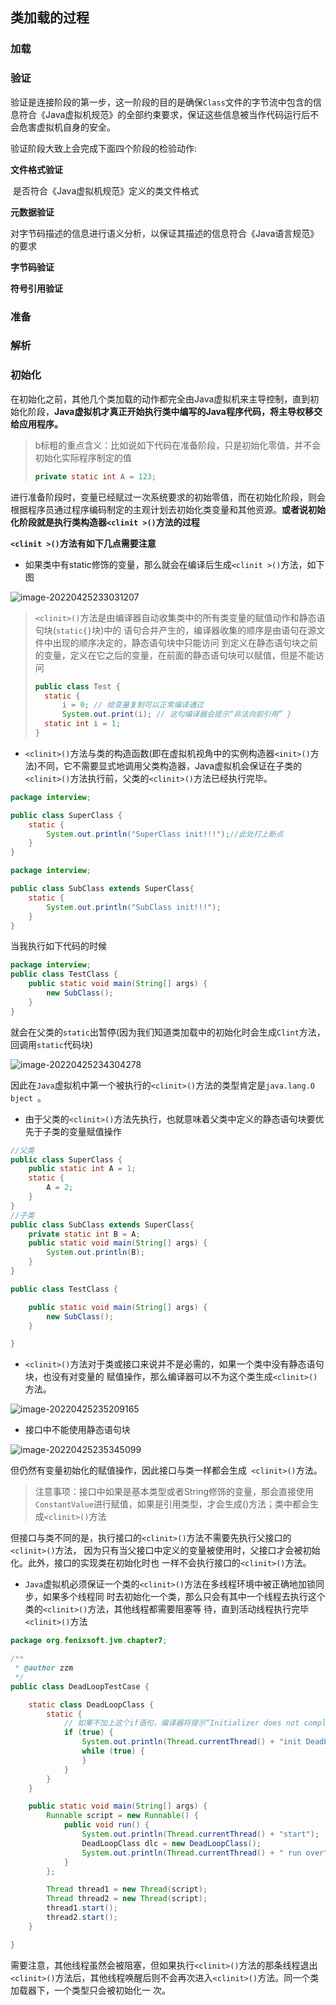 ## 类加载的过程

### 加载

### 验证

​		验证是连接阶段的第一步，这一阶段的目的是确保`Class`文件的字节流中包含的信息符合《Java虚拟机规范》的全部约束要求，保证这些信息被当作代码运行后不会危害虚拟机自身的安全。

验证阶段大致上会完成下面四个阶段的检验动作:

**文件格式验证**

​		是否符合《Java虚拟机规范》定义的类文件格式

**元数据验证**

​		对字节码描述的信息进行语义分析，以保证其描述的信息符合《Java语言规范》的要求

**字节码验证**

**符号引用验证**



### 准备

### 解析

### 初始化

​		在初始化之前，其他几个类加载的动作都完全由Java虚拟机来主导控制，直到初始化阶段，**Java虚拟机才真正开始执行类中编写的Java程序代码，将主导权移交给应用程序。**

> b标粗的重点含义：比如说如下代码在准备阶段，只是初始化零值，并不会初始化实际程序制定的值
>
> ```java
> private static int A = 123;
> ```

​		进行准备阶段时，变量已经赋过一次系统要求的初始零值，而在初始化阶段，则会根据程序员通过程序编码制定的主观计划去初始化类变量和其他资源。**或者说初始化阶段就是执行类构造器`<clinit >()`方法的过程**

**`<clinit >()`方法有如下几点需要注意**

- 如果类中有static修饰的变量，那么就会在编译后生成`<clinit >()`方法，如下图

![image-20220425233031207](https://cdn.jsdelivr.net/gh/zjmJavaByte/images/img/202204252330269.png)

> ​		`<clinit>()`方法是由编译器自动收集类中的所有类变量的赋值动作和静态语句块(`static{}`块)中的 语句合并产生的，编译器收集的顺序是由语句在源文件中出现的顺序决定的，静态语句块中只能访问 到定义在静态语句块之前的变量，定义在它之后的变量，在前面的静态语句块可以赋值，但是不能访 问
>
> ```java
> public class Test { 
>   static {
> 		i = 0; // 给变量复制可以正常编译通过
> 		System.out.print(i); // 这句编译器会提示“非法向前引用” }
> 	static int i = 1; 
> }
> ```

- `<clinit>()`方法与类的构造函数(即在虚拟机视角中的实例构造器`<init>()`方法)不同，它不需要显式地调用父类构造器，Java虚拟机会保证在子类的`<clinit>()`方法执行前，父类的`<clinit>()`方法已经执行完毕。

```java
package interview;

public class SuperClass {
    static {
        System.out.println("SuperClass init!!!");//此处打上断点
    }
}

```

```java
package interview;

public class SubClass extends SuperClass{
    static {
        System.out.println("SubClass init!!!");
    }
}
```

当我执行如下代码的时候

```java
package interview;
public class TestClass {
    public static void main(String[] args) {
        new SubClass();
    }
}
```

就会在父类的`static`出暂停(因为我们知道类加载中的初始化时会生成`Clint`方法，回调用`static`代码块)

![image-20220425234304278](https://cdn.jsdelivr.net/gh/zjmJavaByte/images/img/202204252343317.png)

因此在`Java`虚拟机中第一个被执行的`<clinit>()`方法的类型肯定是`java.lang.O bject `。

- 由于父类的`<clinit>()`方法先执行，也就意味着父类中定义的静态语句块要优先于子类的变量赋值操作

```java
//父类
public class SuperClass {
    public static int A = 1;
    static {
        A = 2;
    }
}
//子类
public class SubClass extends SuperClass{
    private static int B = A;
    public static void main(String[] args) {
        System.out.println(B);
    }
}

public class TestClass {

    public static void main(String[] args) {
        new SubClass();
    }

}
```

- `<clinit>()`方法对于类或接口来说并不是必需的，如果一个类中没有静态语句块，也没有对变量的 赋值操作，那么编译器可以不为这个类生成`<clinit>()`方法。

![image-20220425235209165](https://cdn.jsdelivr.net/gh/zjmJavaByte/images/img/202204252352202.png)

- 接口中不能使用静态语句块

![image-20220425235345099](https://cdn.jsdelivr.net/gh/zjmJavaByte/images/img/202204252353134.png)

但仍然有变量初始化的赋值操作，因此接口与类一样都会生成` <clinit>()`方法。

> 注意事项：接口中如果是基本类型或者String修饰的变量，那会直接使用`ConstantValue`进行赋值，如果是引用类型，才会生成<clinit>()方法；类中都会生成`<clinit>()`方法

但接口与类不同的是，执行接口的`<clinit>()`方法不需要先执行父接口的`<clinit>()`方法， 因为只有当父接口中定义的变量被使用时，父接口才会被初始化。此外，接口的实现类在初始化时也 一样不会执行接口的`<clinit>()`方法。

- `Java`虚拟机必须保证一个类的`<clinit>()`方法在多线程环境中被正确地加锁同步，如果多个线程同 时去初始化一个类，那么只会有其中一个线程去执行这个类的`<clinit>()`方法，其他线程都需要阻塞等 待，直到活动线程执行完毕`<clinit>()`方法

```java
package org.fenixsoft.jvm.chapter7;

/**
 * @author zzm
 */
public class DeadLoopTestCase {

    static class DeadLoopClass {
        static {
            // 如果不加上这个if语句，编译器将提示“Initializer does not complete normally”并拒绝编译
            if (true) {
                System.out.println(Thread.currentThread() + "init DeadLoopClass");
                while (true) {
                }
            }
        }
    }

    public static void main(String[] args) {
        Runnable script = new Runnable() {
            public void run() {
                System.out.println(Thread.currentThread() + "start");
                DeadLoopClass dlc = new DeadLoopClass();
                System.out.println(Thread.currentThread() + " run over");
            }
        };

        Thread thread1 = new Thread(script);
        Thread thread2 = new Thread(script);
        thread1.start();
        thread2.start();
    }

}
```

​		需要注意，其他线程虽然会被阻塞，但如果执行`<clinit>()`方法的那条线程退出`<clinit>()`方法后，其他线程唤醒后则不会再次进入`<clinit>()`方法。同一个类加载器下，一个类型只会被初始化一 次。
